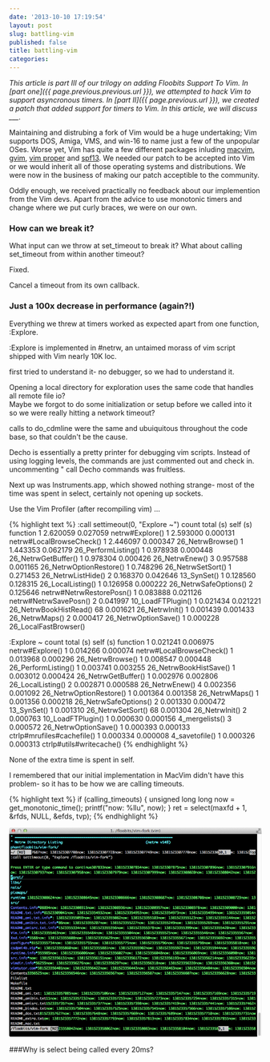 ```yaml
---
date: '2013-10-10 17:19:54'
layout: post
slug: battling-vim
published: false
title: battling-vim
categories:
---
```

*This article is part III of our trilogy on adding Floobits Support To Vim. In [part one]({{ page.previous.previous.url }}), we attempted to hack Vim to support asyncronous timers.  In [part II]({{ page.previous.url }}), we created a patch that added support for timers to Vim.  In this article, we will discuss ___.*

Maintaining and distrubing a fork of Vim would be a huge undertaking; Vim supports DOS, Amiga, VMS, and win-16 to name just a few of the unpopular OSes. Worse yet, Vim has quite a few different packages inluding [macvim](https://github.com/b4winckler/macvim), [gvim](http://www.vim.org/download.php), [vim proper](http://www.vim.org/) and [spf13](https://github.com/spf13/spf13-vim). We needed our patch to be accepted into Vim or we would inherit all of those operating systems and distributions.  We were now in the business of making our patch acceptible to the community.

Oddly enough, we received practically no feedback about our implemention from the Vim devs.  Apart from the advice to use monotonic timers and change where we put curly braces, we were on our own.

### How can we break it?

What input can we throw at set_timeout to break it?  What about calling set_timeout from within another timeout?

Fixed.

Cancel a timeout from its own callback.


### Just a 100x decrease in performance (again?!)

Everything we threw at timers worked as expected apart from one function, :Explore.  

:Explore is implemented in #netrw, an untaimed morass of vim script shipped with Vim nearly 10K loc.  

first tried to understand it- no debugger, so we had to understand it.

Opening a local directory for exploration uses the same code that handles all remote file io?  
Maybe we forgot to do some initialization or setup before we called into it so we were really hitting a network timeout?

calls to do_cdmline were the same and ubuiquitous throughout the code base, so that couldn't be the cause.

Decho is essentially a pretty printer for debugging vim scripts.  Instead of using logging levels, the commands are just commented out and check in.  uncommenting " call Decho commands was fruitless.

Next up was Instruments.app, which showed nothing strange- most of the time was spent in select, certainly not opening up sockets.

Use the Vim Profiler (after recompiling vim) ...

{% highlight text %}
:call settimeout(0, "Explore ~")
count total (s) self (s) function
1 2.620059 0.027059 netrw#Explore()
1 2.593000 0.000131 netrw#LocalBrowseCheck()
1 2.446097 0.000347 <SNR>26_NetrwBrowse()
1 1.443353 0.062179 <SNR>26_PerformListing()
1 0.978938 0.000448 <SNR>26_NetrwGetBuffer()
1 0.978304 0.000426 <SNR>26_NetrwEnew()
3 0.957588 0.001165 <SNR>26_NetrwOptionRestore()
1 0.748296 <SNR>26_NetrwSetSort()
1 0.271453 <SNR>26_NetrwListHide()
2 0.168370 0.042646 <SNR>13_SynSet()
1 0.128560 0.128315 <SNR>26_LocalListing()
1 0.126958 0.000222 <SNR>26_NetrwSafeOptions()
2 0.125646 netrw#NetrwRestorePosn()
1 0.083888 0.021126 netrw#NetrwSavePosn()
2 0.041997 <SNR>10_LoadFTPlugin()
1 0.021434 0.021221 <SNR>26_NetrwBookHistRead()
68 0.001621 <SNR>26_NetrwInit()
1 0.001439 0.001433 <SNR>26_NetrwMaps()
2 0.000417 <SNR>26_NetrwOptionSave()
1 0.000228 <SNR>26_LocalFastBrowser()


:Explore ~
count total (s) self (s) function
1 0.021241 0.006975 netrw#Explore()
1 0.014266 0.000074 netrw#LocalBrowseCheck()
1 0.013968 0.000296 <SNR>26_NetrwBrowse()
1 0.008547 0.000448 <SNR>26_PerformListing()
1 0.003741 0.003255 <SNR>26_NetrwBookHistSave()
1 0.003012 0.000424 <SNR>26_NetrwGetBuffer()
1 0.002976 0.002806 <SNR>26_LocalListing()
2 0.002871 0.000588 <SNR>26_NetrwEnew()
4 0.002356 0.001092 <SNR>26_NetrwOptionRestore()
1 0.001364 0.001358 <SNR>26_NetrwMaps()
1 0.001356 0.000218 <SNR>26_NetrwSafeOptions()
2 0.001330 0.000472 <SNR>13_SynSet()
1 0.001310 <SNR>26_NetrwSetSort()
68 0.001304 <SNR>26_NetrwInit()
2 0.000763 <SNR>10_LoadFTPlugin()
1 0.000630 0.000156 <SNR>4_mergelists()
3 0.000572 <SNR>26_NetrwOptionSave()
1 0.000393 0.000133 ctrlp#mrufiles#cachefile()
1 0.000334 0.000008 <SNR>4_savetofile()
1 0.000326 0.000313 ctrlp#utils#writecache()
{% endhighlight %}

None of the extra time is spent in self.

I remembered that our initial implementation in MacVim didn't have this problem- so it has to be how we are calling timeouts.

{% highlight text %}
if (calling_timeouts)
{
	unsigned long long now = get_monotonic_time();
	printf("now: %llu", now);
}
ret = select(maxfd + 1, &rfds, NULL, &efds, tvp);
{% endhighlight %}

![Debugging Vim](/images/vim.png "Debugging Vim")

###Why is select being called every 20ms?
